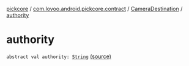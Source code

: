 [pickcore](../../index.md) / [com.lovoo.android.pickcore.contract](../index.md) / [CameraDestination](index.md) / [authority](./authority.md)

# authority

`abstract val authority: `[`String`](https://kotlinlang.org/api/latest/jvm/stdlib/kotlin/-string/index.html) [(source)](https://github.com/lovoo/android-pickpic/blob/master/pickcore/pickcore/src/main/kotlin/com/lovoo/android/pickcore/contract/CameraDestination.kt#L36)